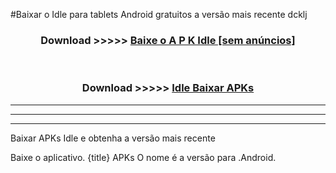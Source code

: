 #Baixar o Idle   para tablets Android gratuitos a versão mais recente dcklj


<div align="center">
<h3>Download >>>>> <a href="https://pt-web.web.app/?pt= Idle ">Baixe o A P K Idle  [sem anúncios]</a></h3><br>

<h3>Download >>>>> <a href="https://pt-web.web.app/?pt= Idle ">Idle  Baixar APKs</a></h3>
</div>

----------------------------------------------------------

----------------------------------------------------------

----------------------------------------------------------

Baixar APKs Idle  e obtenha a versão mais recente

Baixe o aplicativo. {title} APKs O nome é a versão para .Android.


